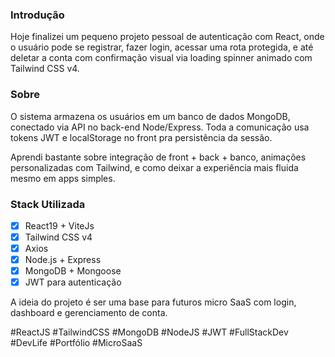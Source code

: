 ### Introdução
Hoje finalizei um pequeno projeto pessoal de autenticação com React, onde o usuário pode se registrar, fazer login, acessar uma rota protegida, e até deletar a conta com confirmação visual via loading spinner animado com Tailwind CSS v4.

### Sobre
O sistema armazena os usuários em um banco de dados MongoDB, conectado via API no back-end Node/Express. Toda a comunicação usa tokens JWT e localStorage no front pra persistência da sessão.

Aprendi bastante sobre integração de front + back + banco, animações personalizadas com Tailwind, e como deixar a experiência mais fluida mesmo em apps simples.

### Stack Utilizada
- [x] React19 + ViteJs
- [x] Tailwind CSS v4
- [x] Axios
- [x] Node.js + Express
- [x] MongoDB + Mongoose
- [x] JWT para autenticação

A ideia do projeto é ser uma base para futuros micro SaaS com login, dashboard e gerenciamento de conta.

#ReactJS #TailwindCSS #MongoDB #NodeJS #JWT #FullStackDev #DevLife #Portfólio #MicroSaaS
